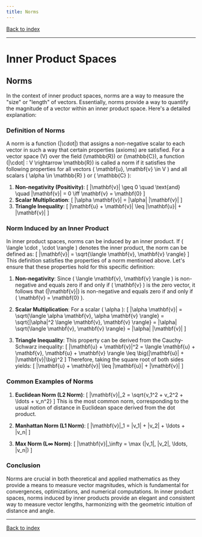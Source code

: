 ```yaml
---
title: Norms
---
```


[Back to index](index.html)

---
# Inner Product Spaces
## Norms

In the context of inner product spaces, norms are a way to measure the "size" or "length" of vectors. Essentially, norms provide a way to quantify the magnitude of a vector within an inner product space. Here's a detailed explanation:

### Definition of Norms
A norm is a function \(\|\cdot\|\) that assigns a non-negative scalar to each vector in such a way that certain properties (axioms) are satisfied. For a vector space \(V\) over the field \(\mathbb{R}\) or \(\mathbb{C}\), a function \(\|\cdot\| : V \rightarrow \mathbb{R}\) is called a norm if it satisfies the following properties for all vectors \( \mathbf{u}, \mathbf{v} \in V \) and all scalars \( \alpha \in \mathbb{R} \) or \( \mathbb{C} \):

1. **Non-negativity (Positivity)**: 
   \[
   \|\mathbf{v}\| \geq 0 \quad \text{and} \quad \|\mathbf{v}\| = 0 \iff \mathbf{v} = \mathbf{0}
   \]
2. **Scalar Multiplication**:
   \[
   \|\alpha \mathbf{v}\| = |\alpha| \|\mathbf{v}\|
   \]
3. **Triangle Inequality**:
   \[
   \|\mathbf{u} + \mathbf{v}\| \leq \|\mathbf{u}\| + \|\mathbf{v}\|
   \]

### Norm Induced by an Inner Product
In inner product spaces, norms can be induced by an inner product. If \( \langle \cdot , \cdot \rangle \) denotes the inner product, the norm can be defined as:
   \[
   \|\mathbf{v}\| = \sqrt{\langle \mathbf{v}, \mathbf{v} \rangle}
   \]
This definition satisfies the properties of a norm mentioned above. Let's ensure that these properties hold for this specific definition:

1. **Non-negativity**:
   Since \( \langle \mathbf{v}, \mathbf{v} \rangle \) is non-negative and equals zero if and only if \( \mathbf{v} \) is the zero vector, it follows that \(\|\mathbf{v}\|\) is non-negative and equals zero if and only if \( \mathbf{v} = \mathbf{0} \).

2. **Scalar Multiplication**:
   For a scalar \( \alpha \):
   \[
   \|\alpha \mathbf{v}\| = \sqrt{\langle \alpha \mathbf{v}, \alpha \mathbf{v} \rangle} = \sqrt{|\alpha|^2 \langle \mathbf{v}, \mathbf{v} \rangle} = |\alpha| \sqrt{\langle \mathbf{v}, \mathbf{v} \rangle} = |\alpha| \|\mathbf{v}\|
   \]

3. **Triangle Inequality**:
   This property can be derived from the Cauchy-Schwarz inequality:
   \[
   \|\mathbf{u} + \mathbf{v}\|^2 = \langle \mathbf{u} + \mathbf{v}, \mathbf{u} + \mathbf{v} \rangle \leq \big(\|\mathbf{u}\| + \|\mathbf{v}\|\big)^2
   \]
Therefore, taking the square root of both sides yields:
   \[
   \|\mathbf{u} + \mathbf{v}\| \leq \|\mathbf{u}\| + \|\mathbf{v}\|
   \]

### Common Examples of Norms
1. **Euclidean Norm (L2 Norm)**:
   \[
   \|\mathbf{v}\|_2 = \sqrt{v_1^2 + v_2^2 + \ldots + v_n^2}
   \]
   This is the most common norm, corresponding to the usual notion of distance in Euclidean space derived from the dot product.

2. **Manhattan Norm (L1 Norm)**:
   \[
   \|\mathbf{v}\|_1 = |v_1| + |v_2| + \ldots + |v_n|
   \]

3. **Max Norm (L∞ Norm)**:
   \[
   \|\mathbf{v}\|_\infty = \max (|v_1|, |v_2|, \ldots, |v_n|)
   \]

### Conclusion
Norms are crucial in both theoretical and applied mathematics as they provide a means to measure vector magnitudes, which is fundamental for convergences, optimizations, and numerical computations. In inner product spaces, norms induced by inner products provide an elegant and consistent way to measure vector lengths, harmonizing with the geometric intuition of distance and angle.

---
[Back to index](index.html)
